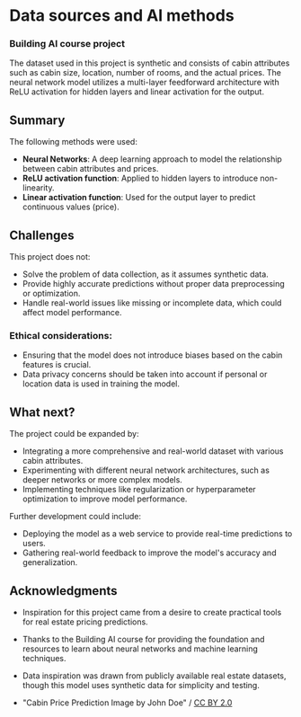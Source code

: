 
# Data sources and AI methods
### Building AI course project
The dataset used in this project is synthetic and consists of cabin attributes such as cabin size, location, number of rooms, and the actual prices. The neural network model utilizes a multi-layer feedforward architecture with ReLU activation for hidden layers and linear activation for the output.

## Summary
The following methods were used:
- **Neural Networks**: A deep learning approach to model the relationship between cabin attributes and prices.
- **ReLU activation function**: Applied to hidden layers to introduce non-linearity.
- **Linear activation function**: Used for the output layer to predict continuous values (price).

## Challenges

This project does not:
* Solve the problem of data collection, as it assumes synthetic data.
* Provide highly accurate predictions without proper data preprocessing or optimization.
* Handle real-world issues like missing or incomplete data, which could affect model performance.

### Ethical considerations:
- Ensuring that the model does not introduce biases based on the cabin features is crucial.
- Data privacy concerns should be taken into account if personal or location data is used in training the model.

## What next?

The project could be expanded by:
* Integrating a more comprehensive and real-world dataset with various cabin attributes.
* Experimenting with different neural network architectures, such as deeper networks or more complex models.
* Implementing techniques like regularization or hyperparameter optimization to improve model performance.

Further development could include:
* Deploying the model as a web service to provide real-time predictions to users.
* Gathering real-world feedback to improve the model's accuracy and generalization.

## Acknowledgments

* Inspiration for this project came from a desire to create practical tools for real estate pricing predictions.
* Thanks to the Building AI course for providing the foundation and resources to learn about neural networks and machine learning techniques.
* Data inspiration was drawn from publicly available real estate datasets, though this model uses synthetic data for simplicity and testing.

* "Cabin Price Prediction Image by John Doe" / [CC BY 2.0](https://creativecommons.org/licenses/by/2.0)

